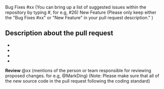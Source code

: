 Bug Fixes #xx (You can bring up a list of suggested issues within the repository by typing #, for e.g, #26) 
New Feature (Please only keep either the "Bug Fixes #xx" or "New Feature" in your pull request description." )

**Description about the pull request**
-
-
-
-
-

**Review**
@xx (mentions of the person or team responsible for reviewing proposed changes. for e.g, @MarkDing)
(Note: Please make sure that all of the new source code in the pull request following the coding standard)
